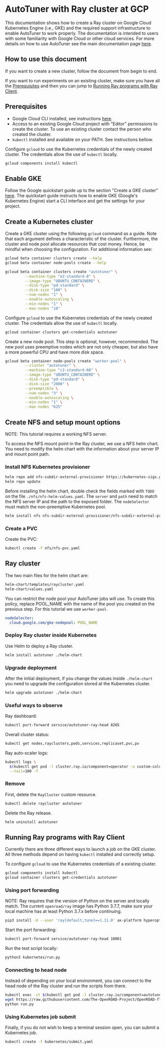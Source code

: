 # AutoTuner with Ray cluster at GCP

This documentation shows how to create a Ray cluster on Google Cloud
Kubernetes Engine (i.e., GKE) and the required support infrastructure to
enable AutoTuner to work properly. The documentation is intended to users
with some familiarity with Google Cloud or other cloud services. For
more details on how to use AutoTuner see the main documentation page
[here](https://openroad.readthedocs.io/en/latest/user/InstructionsForAutoTuner.html).

## How to use this document

If you want to create a new cluster, follow the document from begin to end.

If you want to run experiments on an existing cluster, make sure you have
all the [Prerequisites](#prerequisites) and then you can jump to [Running
Ray programs with Ray Client](#running-ray-programs-with-ray-client).

## Prerequisites

-   Google Cloud CLI installed, see instructions [here](https://cloud.google.com/sdk/docs/install).
-   Access to an existing Google Cloud project with "Editor" permissions to
    create the cluster. To use an existing cluster contact the person who
    created the cluster.
-   `kubectl` installed and available on your PATH. See instructions bellow.


Configure `gcloud` to use the Kubernetes credentials of the newly created
cluster. The credentials allow the use of `kubectl` locally.

```bash
gcloud components install kubectl
```

## Enable GKE

Follow the Google quickstart guide up to the section "Create a GKE cluster"
[here](https://cloud.google.com/kubernetes-engine/docs/quickstart). The
quickstart guide instructs how to enable GKE (Google's Kubernetes Engine)
start a CLI interface and get the settings for your project.

## Create a Kubernetes cluster

Create a GKE cluster using the following `gcloud` command as a guide. Note
that each argument defines a characteristic of the cluster. Furthermore,
the cluster and node pool allocate resources that cost money. Hence, be
mindful when choosing the configuration. For additional information see:

```bash
gcloud beta container clusters create --help
gcloud beta container node-pools create --help
```

```bash
gcloud beta container clusters create "autotuner" \
         --machine-type "e2-standard-8" \
         --image-type "UBUNTU_CONTAINERD" \
         --disk-type "pd-standard" \
         --disk-size "100" \
         --num-nodes "1" \
         --enable-autoscaling \
         --min-nodes "1" \
         --max-nodes "10"
```

Configure `gcloud` to use the Kubernetes credentials of the newly created
cluster. The credentials allow the use of `kubectl` locally.

```bash
gcloud container clusters get-credentials autotuner
```

Create a new node pool. This step is optional, however, recommended. The
new pool uses preemptive nodes which are not only cheaper, but also have
a more powerful CPU and have more disk space.

```bash
gcloud beta container node-pools create "worker-pool" \
         --cluster "autotuner" \
         --machine-type "c2-standard-60" \
         --image-type "UBUNTU_CONTAINERD" \
         --disk-type "pd-standard" \
         --disk-size "2000" \
         --preemptible \
         --num-nodes "3" \
         --enable-autoscaling \
         --min-nodes "1" \
         --max-nodes "625"
```

## Create NFS and setup mount options

NOTE: This tutorial requires a working NFS server.

To access the NFS mount point in the Ray cluster, we use a NFS helm
chart. You need to modify the helm chart with the information about your
server IP and mount point path.

### Install NFS Kubernetes provisioner

```bash
helm repo add nfs-subdir-external-provisioner https://kubernetes-sigs.github.io/nfs-subdir-external-provisioner
helm repo update
```

Before installing the helm chart, double check the fields marked with
`TODO` on the file `./nfs/nfs-helm-values.yaml`. The `server` and `path`
need to match the NFS server IP and the path to the exposed folder.
The `nodeSelector` must match the non-preemptive Kubernetes pool.

```bash
helm install nfs nfs-subdir-external-provisioner/nfs-subdir-external-provisioner -f nfs/nfs-helm-values.yaml
```

### Create a PVC

Create the PVC:

```bash
kubectl create -f nfs/nfs-pvc.yaml
```

## Ray cluster

The two main files for the helm chart are:

```bash
helm-chart/templates/raycluster.yaml
helm-chart/values.yaml
```

You can restrict the node pool your AutoTuner jobs will use. To create
this policy, replace POOL_NAME with the name of the pool you created on
the previous step. For this tutorial we use `worker-pool`.

```yaml
nodeSelector:
  cloud.google.com/gke-nodepool: POOL_NAME
```

### Deploy Ray cluster inside Kubernetes

Use Helm to deploy a Ray cluster.

```bash
helm install autotuner ./helm-chart
```

### Upgrade deployment

After the initial deployment, if you change the values inside `./helm-chart`
you need to upgrade the configuration stored at the Kubernetes cluster.

```bash
helm upgrade autotuner ./helm-chart
```

### Useful ways to observe

Ray dashboard:

```bash
kubectl port-forward service/autotuner-ray-head 8265
```

Overall cluster status:

```bash
kubectl get nodes,rayclusters,pods,services,replicaset,pvc,pv
```

Ray auto-scaler logs:

```bash
kubectl logs \
  $(kubectl get pod -l cluster.ray.io/component=operator -o custom-columns=:metadata.name) \
  --tail=100 -f
```

### Remove

First, delete the `RayCluster` custom resource.

```bash
kubectl delete raycluster autotuner
```

Delete the Ray release.

```bash
helm uninstall autotuner
```

## Running Ray programs with Ray Client

Currently there are three different ways to launch a job on the GKE cluster.
All three methods depend on having `kubectl` installed and correctly setup.

To configure `gcloud` to use the Kubernetes credentials of a existing cluster.

```bash
gcloud components install kubectl
gcloud container clusters get-credentials autotuner
```

### Using port forwarding

NOTE: Ray requires that the version of Python on the server and locally
match. The current `openroad/ray` image has Python 3.7.7, make sure your
local machine has at least Python 3.7.x before continuing.

```bash
pip3 install -U --user 'ray[default,tune]==1.11.0' ax-platform hyperopt nevergrad optuna pandas
```

Start the port forwarding:

```bash
kubectl port-forward service/autotuner-ray-head 10001
```

Run the test script locally:

```bash
python3 kubernetes/run.py
```

### Connecting to head node

Instead of depending on your local environment, you can connect to the head
node of the Ray cluster and run the scripts from there.

```bash
kubectl exec -it $(kubectl get pod -l cluster.ray.io/component=autotuner-ray-head -o custom-columns=:metadata.name) -- bash
wget https://raw.githubusercontent.com/The-OpenROAD-Project/OpenROAD-flow-scripts/master/tools/AutoTuner/kubernetes/run.py
python run.py
```

### Using Kubernetes job submit

Finally, if you do not wish to keep a terminal session open, you can submit
a Kubernetes job.

```bash
kubectl create -f kubernetes/submit.yaml
```
